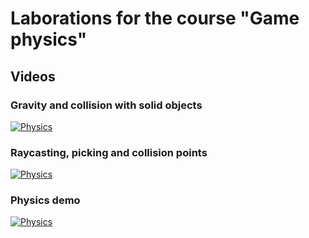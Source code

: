 # Laborations for the course "Game physics"


## Videos

### Gravity and collision with solid objects
[![Physics](https://img.youtube.com/vi/1tsbKNZB0Sw/0.jpg)](http://www.youtube.com/watch?v=1tsbKNZB0Sw)

### Raycasting, picking and collision points 
[![Physics](https://img.youtube.com/vi/ip_SPmVuPKU/0.jpg)](http://www.youtube.com/watch?v=ip_SPmVuPKU)

### Physics demo 
[![Physics](https://img.youtube.com/vi/9ErFB0IpBhk/0.jpg)](http://www.youtube.com/watch?v=9ErFB0IpBhk)
